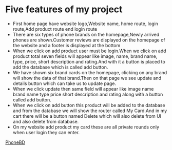 # Five features of my project

* First home page have website logo,Website name, home route, login route,Add product route end login route
* There are six types of phone brands on the homepage,Newly arrived phones are shown.Customer reviews are displayed on the homepage of the website and a footer is displayed at the bottom
* When we click on add product user must be login.When we click on add product total seven fields will appear like image, name, brand name, type, price, short description and rating.And with it a button is placed to add the database which is called add button.
* We have shown six brand cards on the homepage, clicking on any brand will show the data of that brand.Then on that page we see update and details button which can take us to update page.
* When we click update then same  field will appear like image name brand name type price short description and rating along with a button called add button.
* When we click on add button this product will be added to the database and from the database we will show the router called My Card.And in my cart there will be a button named Delete which will also delete from UI and also delete from database.
* On my website add product my card these are all private rounds only when user login they can enter.

[PhoneBD](https://brand-shop-bd.surge.sh/)
